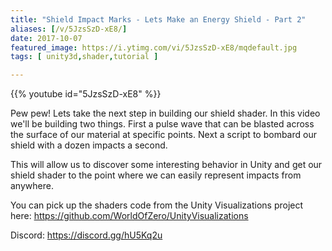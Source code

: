 ```yaml
---
title: "Shield Impact Marks - Lets Make an Energy Shield - Part 2"
aliases: [/v/5JzsSzD-xE8/]
date: 2017-10-07
featured_image: https://i.ytimg.com/vi/5JzsSzD-xE8/mqdefault.jpg
tags: [ unity3d,shader,tutorial ]

---
```


{{% youtube id="5JzsSzD-xE8" %}}

Pew pew! Lets take the next step in building our shield shader. In this video we'll be building two things. First a pulse wave that can be blasted across the surface of our material at specific points. Next a script to bombard our shield with a dozen impacts a second.

This will allow us to discover some interesting behavior in Unity and get our shield shader to the point where we can easily represent impacts from anywhere.

You can pick up the shaders code from the Unity Visualizations project here: https://github.com/WorldOfZero/UnityVisualizations

Discord: https://discord.gg/hU5Kq2u
